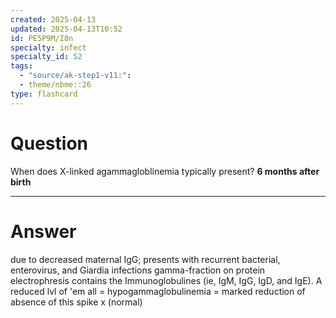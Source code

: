 ```yaml
---
created: 2025-04-13
updated: 2025-04-13T10:52
id: PE5P9M/I8n
specialty: infect
specialty_id: 52
tags:
  - "source/ak-step1-v11:": 
  - theme/nbme::26
type: flashcard
---
```


# Question
When does X-linked agammagloblinemia typically present?    **6 months after birth**

---

# Answer
due to decreased maternal IgG; presents with recurrent bacterial, enterovirus, and Giardia infections   gamma-fraction on protein electrophresis contains the Immunoglobulines (ie, IgM, IgG, IgD, and IgE). A reduced lvl of 'em all = hypogammaglobulinemia = marked reduction of absence of this spike  x (normal)